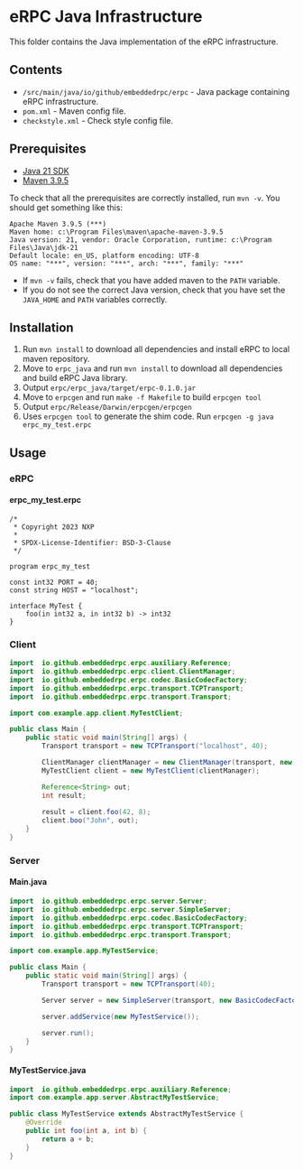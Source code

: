 # eRPC Java Infrastructure

This folder contains the Java implementation of the eRPC infrastructure.

## Contents

- `/src/main/java/io/github/embeddedrpc/erpc` - Java package containing eRPC infrastructure.
- `pom.xml` - Maven config file.
- `checkstyle.xml` - Check style config file.

## Prerequisites

- [Java 21 SDK](https://jdk.java.net/21/)
- [Maven 3.9.5](https://maven.apache.org/download.cgi)

To check that all the prerequisites are correctly installed, run `mvn -v`. You should get something like this:

```
Apache Maven 3.9.5 (***)
Maven home: c:\Program Files\maven\apache-maven-3.9.5
Java version: 21, vendor: Oracle Corporation, runtime: c:\Program Files\Java\jdk-21
Default locale: en_US, platform encoding: UTF-8
OS name: "***", version: "***", arch: "***", family: "***"
```

- If `mvn -v` fails, check that you have added maven to the `PATH` variable.
- If you do not see the correct Java version, check that you have set the `JAVA_HOME` and `PATH` variables correctly.


## Installation

1. Run `mvn install` to download all dependencies and install eRPC to local maven repository.
2. Move to `erpc_java` and run `mvn install` to download all dependencies and build eRPC Java library.
3. Output `erpc/erpc_java/target/erpc-0.1.0.jar`
4. Move to `erpcgen` and run `make -f Makefile` to build `erpcgen tool`
5. Output `erpc/Release/Darwin/erpcgen/erpcgen`
5. Uses `erpcgen tool` to generate the shim code. Run `erpcgen -g java erpc_my_test.erpc`

## Usage

### eRPC
#### erpc_my_test.erpc
````eRPC
/*
 * Copyright 2023 NXP
 *
 * SPDX-License-Identifier: BSD-3-Clause
 */

program erpc_my_test

const int32 PORT = 40;
const string HOST = "localhost";

interface MyTest {
    foo(in int32 a, in int32 b) -> int32
}
````

### Client

```Java
import  io.github.embeddedrpc.erpc.auxiliary.Reference;
import  io.github.embeddedrpc.erpc.client.ClientManager;
import  io.github.embeddedrpc.erpc.codec.BasicCodecFactory;
import  io.github.embeddedrpc.erpc.transport.TCPTransport;
import  io.github.embeddedrpc.erpc.transport.Transport;

import com.example.app.client.MyTestClient;

public class Main {
    public static void main(String[] args) {
        Transport transport = new TCPTransport("localhost", 40);

        ClientManager clientManager = new ClientManager(transport, new BasicCodecFactory());
        MyTestClient client = new MyTestClient(clientManager);

        Reference<String> out;
        int result;
        
        result = client.foo(42, 8);
        client.boo("John", out);
    }
}
```

### Server
#### Main.java
```Java
import  io.github.embeddedrpc.erpc.server.Server;
import  io.github.embeddedrpc.erpc.server.SimpleServer;
import  io.github.embeddedrpc.erpc.codec.BasicCodecFactory;
import  io.github.embeddedrpc.erpc.transport.TCPTransport;
import  io.github.embeddedrpc.erpc.transport.Transport;

import com.example.app.MyTestService;

public class Main {
    public static void main(String[] args) {
        Transport transport = new TCPTransport(40);

        Server server = new SimpleServer(transport, new BasicCodecFactory());

        server.addService(new MyTestService());

        server.run();
    }
}
```
#### MyTestService.java

```Java
import  io.github.embeddedrpc.erpc.auxiliary.Reference;
import com.example.app.server.AbstractMyTestService;

public class MyTestService extends AbstractMyTestService {
    @Override
    public int foo(int a, int b) {
        return a + b;
    }
}
```